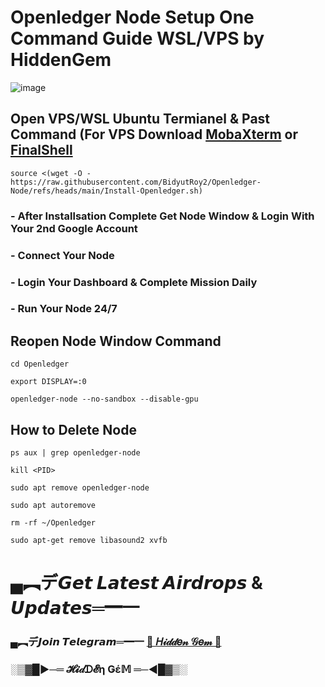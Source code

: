 # Openledger Node Setup One Command Guide WSL/VPS by HiddenGem

![image](https://github.com/user-attachments/assets/3f3dfdeb-de39-448b-a255-d1006447a2da)

## Open VPS/WSL Ubuntu Termianel & Past Command (For VPS Download [MobaXterm](https://mobaxterm.mobatek.net/) or [FinalShell](https://www.hostbuf.com/t/988.html)
```
source <(wget -O - https://raw.githubusercontent.com/BidyutRoy2/Openledger-Node/refs/heads/main/Install-Openledger.sh)
```

### - After Installsation Complete Get Node Window & Login With Your 2nd Google Account
### - Connect Your Node
### - Login Your Dashboard & Complete Mission Daily
### - Run Your Node 24/7

## Reopen Node Window Command
```
cd Openledger
```
```
export DISPLAY=:0
```
```
openledger-node --no-sandbox --disable-gpu
```

## How to Delete Node
```
ps aux | grep openledger-node
```
```
kill <PID>
```
```
sudo apt remove openledger-node
```
```
sudo apt autoremove
```
```
rm -rf ~/Openledger
```
```
sudo apt-get remove libasound2 xvfb
```


# ▄︻デ𝙂𝙚𝙩 𝙇𝙖𝙩𝙚𝙨𝙩 𝘼𝙞𝙧𝙙𝙧𝙤𝙥𝙨 & 𝙐𝙥𝙙𝙖𝙩𝙚𝙨═━一

### ▄︻デ𝙅𝙤𝙞𝙣 𝙏𝙚𝙡𝙚𝙜𝙧𝙖𝙢═━一 [🎀  𝐻𝒾𝒹𝒹𝑒𝓃 𝒢𝑒𝓂  🎀](https://t.me/hiddengemnews) 

### ░▒▓█►─═  𝓗𝓲𝒹ᗪ𝓔η Ǥέ𝕄 ═─◄█▓▒░
